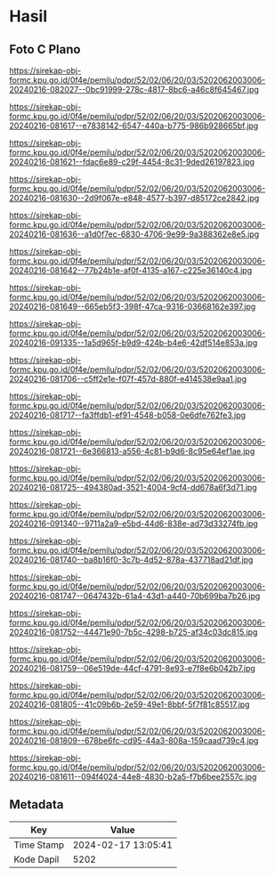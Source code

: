 # Hasil

## Foto C Plano

https://sirekap-obj-formc.kpu.go.id/0f4e/pemilu/pdpr/52/02/06/20/03/5202062003006-20240216-082027--0bc91999-278c-4817-8bc6-a46c8f645467.jpg

https://sirekap-obj-formc.kpu.go.id/0f4e/pemilu/pdpr/52/02/06/20/03/5202062003006-20240216-081617--e7838142-6547-440a-b775-986b928665bf.jpg

https://sirekap-obj-formc.kpu.go.id/0f4e/pemilu/pdpr/52/02/06/20/03/5202062003006-20240216-081621--fdac6e89-c29f-4454-8c31-9ded26197823.jpg

https://sirekap-obj-formc.kpu.go.id/0f4e/pemilu/pdpr/52/02/06/20/03/5202062003006-20240216-081630--2d9f067e-e848-4577-b397-d85172ce2842.jpg

https://sirekap-obj-formc.kpu.go.id/0f4e/pemilu/pdpr/52/02/06/20/03/5202062003006-20240216-081636--a1d0f7ec-6830-4706-9e99-9a388362e8e5.jpg

https://sirekap-obj-formc.kpu.go.id/0f4e/pemilu/pdpr/52/02/06/20/03/5202062003006-20240216-081642--77b24b1e-af0f-4135-a167-c225e36140c4.jpg

https://sirekap-obj-formc.kpu.go.id/0f4e/pemilu/pdpr/52/02/06/20/03/5202062003006-20240216-081649--665eb5f3-398f-47ca-9316-03668162e397.jpg

https://sirekap-obj-formc.kpu.go.id/0f4e/pemilu/pdpr/52/02/06/20/03/5202062003006-20240216-091335--1a5d965f-b9d9-424b-b4e6-42df514e853a.jpg

https://sirekap-obj-formc.kpu.go.id/0f4e/pemilu/pdpr/52/02/06/20/03/5202062003006-20240216-081706--c5ff2e1e-f07f-457d-880f-e414538e9aa1.jpg

https://sirekap-obj-formc.kpu.go.id/0f4e/pemilu/pdpr/52/02/06/20/03/5202062003006-20240216-081717--fa3ffdb1-ef91-4548-b058-0e6dfe762fe3.jpg

https://sirekap-obj-formc.kpu.go.id/0f4e/pemilu/pdpr/52/02/06/20/03/5202062003006-20240216-081721--6e366813-a556-4c81-b9d6-8c95e64ef1ae.jpg

https://sirekap-obj-formc.kpu.go.id/0f4e/pemilu/pdpr/52/02/06/20/03/5202062003006-20240216-081725--494380ad-3521-4004-9cf4-dd678a6f3d71.jpg

https://sirekap-obj-formc.kpu.go.id/0f4e/pemilu/pdpr/52/02/06/20/03/5202062003006-20240216-091340--9711a2a9-e5bd-44d6-838e-ad73d33274fb.jpg

https://sirekap-obj-formc.kpu.go.id/0f4e/pemilu/pdpr/52/02/06/20/03/5202062003006-20240216-081740--ba8b16f0-3c7b-4d52-878a-437718ad21df.jpg

https://sirekap-obj-formc.kpu.go.id/0f4e/pemilu/pdpr/52/02/06/20/03/5202062003006-20240216-081747--0647432b-61a4-43d1-a440-70b699ba7b26.jpg

https://sirekap-obj-formc.kpu.go.id/0f4e/pemilu/pdpr/52/02/06/20/03/5202062003006-20240216-081752--44471e90-7b5c-4298-b725-af34c03dc815.jpg

https://sirekap-obj-formc.kpu.go.id/0f4e/pemilu/pdpr/52/02/06/20/03/5202062003006-20240216-081759--06e519de-44cf-4791-8e93-e7f8e6b042b7.jpg

https://sirekap-obj-formc.kpu.go.id/0f4e/pemilu/pdpr/52/02/06/20/03/5202062003006-20240216-081805--41c09b6b-2e59-49e1-8bbf-5f7f81c85517.jpg

https://sirekap-obj-formc.kpu.go.id/0f4e/pemilu/pdpr/52/02/06/20/03/5202062003006-20240216-081809--678be6fc-cd95-44a3-808a-159caad739c4.jpg

https://sirekap-obj-formc.kpu.go.id/0f4e/pemilu/pdpr/52/02/06/20/03/5202062003006-20240216-081611--094f4024-44e8-4830-b2a5-f7b6bee2557c.jpg


## Metadata

| Key        | Value               |
| ---------- | ------------------- |
| Time Stamp | 2024-02-17 13:05:41 |
| Kode Dapil | 5202                |



